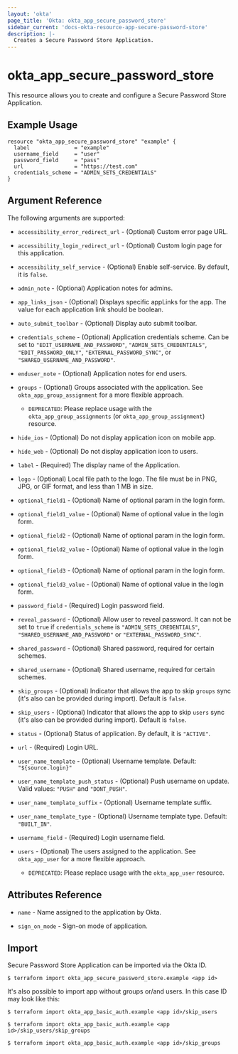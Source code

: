 ```yaml
---
layout: 'okta'
page_title: 'Okta: okta_app_secure_password_store'
sidebar_current: 'docs-okta-resource-app-secure-password-store'
description: |-
  Creates a Secure Password Store Application.
---
```


# okta_app_secure_password_store

This resource allows you to create and configure a Secure Password Store Application.

## Example Usage

```hcl
resource "okta_app_secure_password_store" "example" {
  label              = "example"
  username_field     = "user"
  password_field     = "pass"
  url                = "https://test.com"
  credentials_scheme = "ADMIN_SETS_CREDENTIALS"
}
```

## Argument Reference

The following arguments are supported:

- `accessibility_error_redirect_url` - (Optional) Custom error page URL.

- `accessibility_login_redirect_url` - (Optional) Custom login page for this application.

- `accessibility_self_service` - (Optional) Enable self-service. By default, it is `false`.

- `admin_note` - (Optional) Application notes for admins.

- `app_links_json` - (Optional) Displays specific appLinks for the app. The value for each application link should be boolean.

- `auto_submit_toolbar` - (Optional) Display auto submit toolbar.

- `credentials_scheme` - (Optional) Application credentials scheme. Can be set to `"EDIT_USERNAME_AND_PASSWORD"`, `"ADMIN_SETS_CREDENTIALS"`, `"EDIT_PASSWORD_ONLY"`, `"EXTERNAL_PASSWORD_SYNC"`, or `"SHARED_USERNAME_AND_PASSWORD"`.

- `enduser_note` - (Optional) Application notes for end users.

- `groups` - (Optional) Groups associated with the application. See `okta_app_group_assignment` for a more flexible approach.
  - `DEPRECATED`: Please replace usage with the `okta_app_group_assignments` (or `okta_app_group_assignment`) resource.

- `hide_ios` - (Optional) Do not display application icon on mobile app.

- `hide_web` - (Optional) Do not display application icon to users.

- `label` - (Required) The display name of the Application.

- `logo` - (Optional) Local file path to the logo. The file must be in PNG, JPG, or GIF format, and less than 1 MB in size.

- `optional_field1` - (Optional) Name of optional param in the login form.

- `optional_field1_value` - (Optional) Name of optional value in the login form.

- `optional_field2` - (Optional) Name of optional param in the login form.

- `optional_field2_value` - (Optional) Name of optional value in the login form.

- `optional_field3` - (Optional) Name of optional param in the login form.

- `optional_field3_value` - (Optional) Name of optional value in the login form.

- `password_field` - (Required) Login password field.

- `reveal_password` - (Optional) Allow user to reveal password. It can not be set to `true` if `credentials_scheme` is `"ADMIN_SETS_CREDENTIALS"`, `"SHARED_USERNAME_AND_PASSWORD"` or `"EXTERNAL_PASSWORD_SYNC"`.

- `shared_password` - (Optional) Shared password, required for certain schemes.

- `shared_username` - (Optional) Shared username, required for certain schemes.

- `skip_groups` - (Optional) Indicator that allows the app to skip `groups` sync (it's also can be provided during import). Default is `false`.

- `skip_users` - (Optional) Indicator that allows the app to skip `users` sync (it's also can be provided during import). Default is `false`.

- `status` - (Optional) Status of application. By default, it is `"ACTIVE"`.

- `url` - (Required) Login URL.

- `user_name_template` - (Optional) Username template. Default: `"${source.login}"`

- `user_name_template_push_status` - (Optional) Push username on update. Valid values: `"PUSH"` and `"DONT_PUSH"`.

- `user_name_template_suffix` - (Optional) Username template suffix.

- `user_name_template_type` - (Optional) Username template type. Default: `"BUILT_IN"`.

- `username_field` - (Required) Login username field.

- `users` - (Optional) The users assigned to the application. See `okta_app_user` for a more flexible approach.
  - `DEPRECATED`: Please replace usage with the `okta_app_user` resource.

## Attributes Reference

- `name` - Name assigned to the application by Okta.

- `sign_on_mode` - Sign-on mode of application.

## Import

Secure Password Store Application can be imported via the Okta ID.

```
$ terraform import okta_app_secure_password_store.example <app id>
```

It's also possible to import app without groups or/and users. In this case ID may look like this:

```
$ terraform import okta_app_basic_auth.example <app id>/skip_users

$ terraform import okta_app_basic_auth.example <app id>/skip_users/skip_groups

$ terraform import okta_app_basic_auth.example <app id>/skip_groups
```
